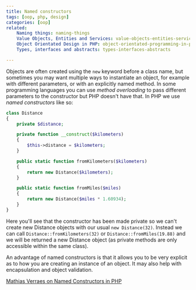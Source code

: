 ```yaml
---
title: Named constructors
tags: [oop, php, design]
categories: [oop]
related:
    Naming things: naming-things
    Value Objects, Entities and Services: value-objects-entities-services
    Object Orientated Design in PHP: object-orientated-programming-in-php
    Types, interfaces and abstracts: types-interfaces-abstracts

---
```


Objects are often created using the `new` keyword before a class name, but sometimes you may want multiple ways to instantiate an object, for example with different parameters, or with an explicitly named method. In some programming languages you can use _method overloading_ to pass different parameters to the constructor but PHP doesn't have that. In PHP we use _named constructors_ like so:

```php
class Distance
{
	private $distance;

	private function __construct($kilometers)
	{
		$this->distance = $kilometers;
	}

	public static function fromKilometers($kilometers)
	{
		return new Distance($kilometers);
	}

	public static function fromMiles($miles)
	{
		return new Distance($miles * 1.60934);
	}
}
```

Here you'll see that the constructor has been made private so we can't create new Distance objects with our usual `new Distance(32)`. Instead we can call `Distance::fromKilometers(32)` or `Distance::fromMiles(19.88)` and we will be returned a new Distance object (as private methods are only accessible within the same class).

An advantage of named constructors is that it allows you to be very explicit as to how you are creating an instance of an object. It may also help with encapsulation and object validation.

[Mathias Verraes on Named Constructors in PHP](http://verraes.net/2014/06/named-constructors-in-php/)